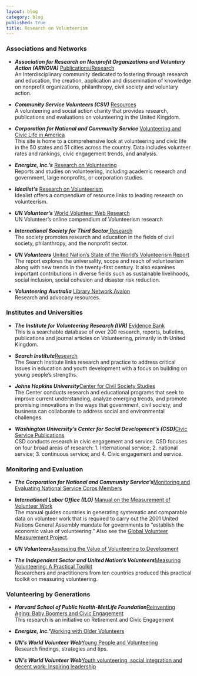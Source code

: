 ```yaml
---
layout: blog
category: blog
published: true
title: Research on Volunteerism
---
```


### **Associations and Networks**

* **_Association for Research on Nonprofit Organizations and Voluntary Action (ARNOVA)_** [Publications/Research](http://www.arnova.org/)  
An Interdisciplinary community dedicated to fostering through research and education, the creation, application and dissemination of knowledge on nonprofit organizations, philanthropy, civil society and voluntary action.

* **_Community Service Volunteers (CSV)_** [Resources](http://www.csv.org.uk/Resources/)  
A volunteering and social action charity that provides research, publications and evaluations on volunteering in the United Kingdom.

* **_Corporation for National and Community Service_** [Volunteering and Civic Life in America](http://www.volunteeringinamerica.gov/)  
This site is home to a comprehensive look at volunteering and civic life in the 50 states and 51 cities across the country. Data includes volunteer rates and rankings, civic engagement trends, and analysis.

* **_Energize, Inc.’s_** [Research on Volunteering](https://www.energizeinc.com/a-z/library/82)  
Reports and studies on volunteering, including academic research and government, large nonprofits, or corporation studies.
  
* **_Idealist’s_** [Research on Volunteerism ](http://www.idealist.org/info/VolunteerMgmt/Research)  
Idealist offers a compendium of resource links to leading research on volunteerism.

* **_UN Volunteer’s_** [World Volunteer Web Research](http://www.worldvolunteerweb.org/browse/volunteering-issues/volunteering-research.html)  
UN Volunteer’s online compendium of Volunteerism research

* **_International Society for Third Sector_**[ Research](http://www.istr.org/)  
The society promotes research and education in the fields of civil society, philanthropy, and the nonprofit sector.  

* **_UN Volunteers_** [United Nation’s State of the World’s Volunteerism Report](http://www.unv.org/swvr2011)  
The report explores the universality, scope and reach of volunteerism along with new trends in the twenty-first century. It also examines important contributions in diverse fields such as sustainable livelihoods, social inclusion, social cohesion and disaster risk reduction.

* **_Volunteering Australia_** [Library Network Avalon](http://www.volunteeringaustralia.org/research-and-advocacy/)  
Research and advocacy resources.

### **Institutes and Universities**

* **_The Institute for Volunteering Research (IVR)_** [Evidence Bank](http://www.ivr.org.uk/ivr-evidence-bank)  
This is a searchable database of over 200 research, reports, bulletins, publications and journal articles on Volunteering, primarily in th United Kingdom.

* **_Search Institute_**[Research](http://www.search-institute.org/)  
The Search Institute links research and practice to address critical issues in education and youth development with a focus on building on young people’s strengths.  

* **_Johns Hopkins University_**[Center for Civil Society Studies](http://ccss.jhu.edu/)  
The Center conducts research and educational programs that seek to improve current understanding, analyze emerging trends, and promote promising innovations in the ways that government, civil society, and business can collaborate to address social and environmental challenges.

* **_Washington University’s Center for Social Development’s (CSD)_**[Civic Service Publications](http://csd.wustl.edu/OurWork/CivicService/Pages/Overview.aspx)  
CSD conducts research in civic engagement and service. CSD focuses on four broad areas of research: 1. International service; 2. national service; 3. continuous service; and 4. Civic engagement and service.

### **Monitoring and Evaluation**

* **_The Corporation for National and Community Service’s_**[Monitoring and Evaluating National Service Corps Members](https://www.nationalserviceresources.gov/monitoring-and-evaluating-members#.VJiaxl4bkA)

* **_International Labor Office (ILO)_**
        [Manual on the Measurement of Volunteer Work](https://censimentoindustriaeservizi.istat.it/rete/fileadmin/documenti/materiali_di_approfondimento/measurement_of_volunteer_work.pdf)  
The manual guides countries in generating systematic and comparable data on volunteer work that is required to carry out the 2001 United Nations General Assembly mandate for governments to “establish the economic value of volunteering.” Also see the  [Global Volunteer Measurement Project](http://volunteermeasurement.org/data).

* **_UN Volunteers_**[Assessing the Value of Volunteering to Development](http://www.unv.org/fileadmin/docdb/unv/pdf/UNV%20Assessing_web%20version.pdf)

* **_The Independent Sector and United Nation’s Volunteers_**[Measuring Volunteering: A Practical Toolkit](http://www.unv.org/en/news-resources/resources/on-volunteerism/doc/measuring-volunteering-toolkit.html)  
Researchers and practitioners from ten countries produced this practical toolkit on measuring volunteering.

### **Volunteering by Generations**

* **_Harvard School of Public Health-MetLife Foundation_**[Reinventing Aging: Baby Boomers and Civic Engagement](http://assets.aarp.org/rgcenter/general/boomers_engagement.pdf)  
This research is an initiative on Retirement and Civic Engagement

* **_Energize, Inc.’_**[Working with Older Volunteers](https://www.energizeinc.com/a-z/library/67)

* **_UN’s World Volunteer Web_**[Young People and Volunteering](http://www.worldvolunteerweb.org/resources/how-to-guides/manage-volunteers/doc/subject-guide-young-people-and.html)  
Research findings, strategies and tips.

* **_UN’s World Volunteer Web_**[Youth volunteering, social integration and decent work: Inspiring leadership](http://www.worldvolunteerweb.org/resources/publications/other-publications/doc/youth-volunteering-social-integration.html)

